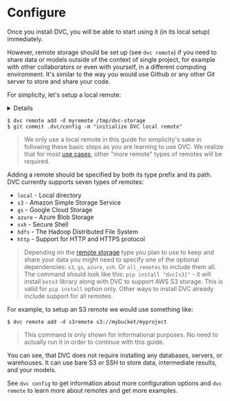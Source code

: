 # Configure

Once you install DVC, you will be able to start using it (in its local setup)
immediately.

However, remote storage should be set up (see `dvc remote`) if you need to share
data or models outside of the context of single project, for example with other
collaborators or even with yourself, in a different computing environment. It's
similar to the way you would use Github or any other Git server to store and
share your code.

For simplicity, let's setup a local remote:

<details>

### What is a "local remote" ?

While the term may seem contradictory, it doesn't have to be. The "local" part
refers to the machine where the project is stored, so it can be any directory
accessible to the same system. The "remote" part refers specifically to the
project/repository itself.

</details>

```dvc
$ dvc remote add -d myremote /tmp/dvc-storage
$ git commit .dvc/config -m "initialize DVC local remote"
```

> We only use a local remote in this guide for simplicity's sake in following
> these basic steps as you are learning to use DVC. We realize that for most
> [use cases](/doc/use-cases), other "more remote" types of remotes will be
> required.

Adding a remote should be specified by both its type prefix and its path. DVC
currently supports seven types of remotes:

- `local` - Local directory
- `s3` - Amazon Simple Storage Service
- `gs` - Google Cloud Storage
- `azure` - Azure Blob Storage
- `ssh` - Secure Shell
- `hdfs` - The Hadoop Distributed File System
- `http` - Support for HTTP and HTTPS protocol

> Depending on the [remote storage](/doc/commands-reference/remote) type you
> plan to use to keep and share your data you might need to specify one of the
> optional dependencies: `s3`, `gs`, `azure`, `ssh`. Or `all_remotes` to include
> them all. The command should look like this: `pip install "dvc[s3]"` - it will
> install `boto3` library along with DVC to support AWS S3 storage. This is
> valid for `pip install` option only. Other ways to install DVC already include
> support for all remotes.

For example, to setup an S3 remote we would use something like:

```dvc
$ dvc remote add -d s3remote s3://mybucket/myproject
```

> This command is only shown for informational purposes. No need to actually run
> it in order to continue with this guide.

You can see, that DVC does not require installing any databases, servers, or
warehouses. It can use bare S3 or SSH to store data, intermediate results, and
your models.

See `dvc config` to get information about more configuration options and
`dvc remote` to learn more about remotes and get more examples.
